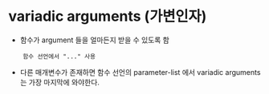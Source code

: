 
# variadic arguments (가변인자)

- 함수가 argument 들을 얼마든지 받을 수 있도록 함

```
    함수 선언에서 "..." 사용
```

- 다른 매개변수가 존재하면 함수 선언의 parameter-list 에서 variadic arguments 는 가장 마지막에 와야한다.